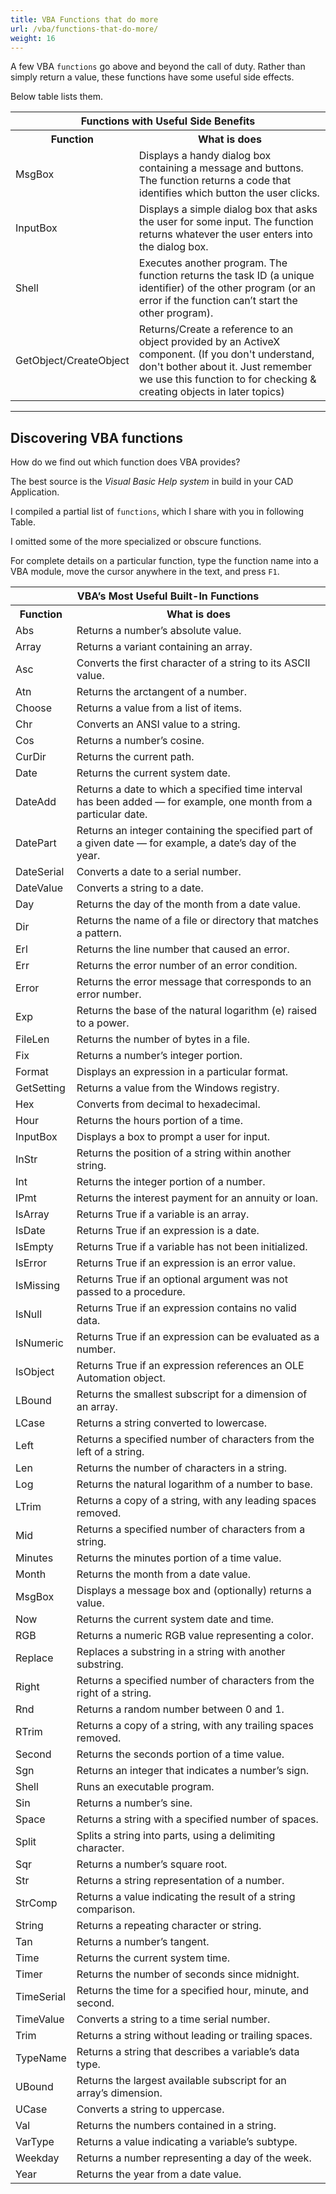 ```yaml
---
title: VBA Functions that do more
url: /vba/functions-that-do-more/
weight: 16
---
```


A few VBA `functions` go above and beyond the call of duty. Rather than simply return a value, these functions have some useful side effects. 

Below table lists them.

<table class="w3-table-all w3-mobile w3-card-4">
    <tr>
        <th class="w3-center" colspan="2">Functions with Useful Side Benefits</th>
    </tr>
    <tr>
        <th>Function</th>
        <th>What is does</th>
    </tr>
    <tr>
        <td>MsgBox</td>
        <td>
            Displays a handy dialog box containing a message and buttons. 
            The function returns a code that identifies which button the user clicks.
        </td>
    </tr>
    <tr>
        <td>InputBox</td>
        <td>
            Displays a simple dialog box that asks the user for some input. 
            The function returns whatever the user enters into the dialog box.
        </td>
    </tr>
    <tr>
        <td>Shell</td>
        <td>
            Executes another program. The function returns the task ID (a unique identifier) 
            of the other program (or an error if the function can’t start the other program).
        </td>
    </tr>
    <tr>
        <td>GetObject/CreateObject</td>
        <td>
            Returns/Create a reference to an object provided by an ActiveX component. 
            (If you don't understand, don't bother about it. Just remember we use this 
            function to for checking &#38; creating objects in later topics)
        </td>
    </tr>
</table>

---

## Discovering VBA functions

How do we find out which function does VBA provides? 

The best source is the *Visual Basic Help system* in build in your CAD Application. 

I compiled a partial list of `functions`, which I share with you in following Table. 

I omitted some of the more specialized or obscure functions. 

For complete details on a particular function, type the function name into a VBA module, move the cursor anywhere in the text, and press `F1`. 

<table class="w3-table-all w3-mobile w3-card-4">
    <tr>
        <th class="w3-center" colspan="2">VBA’s Most Useful Built-In Functions</th>
    </tr>
    <tr>
        <th>Function</th>
        <th>What is does</th>
    </tr>
    <tr>
        <td>Abs</td>
        <td>Returns a number’s absolute value.</td>
    </tr>
    <tr>
        <td>Array</td>
        <td>Returns a variant containing an array.</td>
    </tr>
    <tr>
        <td>Asc</td>
        <td>Converts the first character of a string to its ASCII value.</td>
    </tr>
    <tr>
        <td>Atn</td>
        <td>Returns the arctangent of a number.</td>
    </tr>
    <tr>
        <td>Choose</td>
        <td>Returns a value from a list of items.</td>
    </tr>
    <tr>
        <td>Chr</td>
        <td>Converts an ANSI value to a string.</td>
    </tr>
    <tr>
        <td>Cos</td>
        <td>Returns a number’s cosine.</td>
    </tr>
    <tr>
        <td>CurDir</td>
        <td>Returns the current path.</td>
    </tr>
    <tr>
        <td>Date</td>
        <td>Returns the current system date.</td>
    </tr>
    <tr>
        <td>DateAdd</td>
        <td>Returns a date to which a specified time interval has been added — for example, one month from a particular date.</td>
    </tr>
    <tr>
        <td>DatePart</td>
        <td>Returns an integer containing the specified part of a given date — for example, a date’s day of the year.</td>
    </tr>
    <tr>
        <td>DateSerial</td>
        <td>Converts a date to a serial number.</td>
    </tr>
    <tr>
        <td>DateValue</td>
        <td>Converts a string to a date.</td>
    </tr>
    <tr>
        <td>Day</td>
        <td>Returns the day of the month from a date value.</td>
    </tr>
    <tr>
        <td>Dir</td>
        <td>Returns the name of a file or directory that matches a pattern.</td>
    </tr>
    <tr>
        <td>Erl</td>
        <td>Returns the line number that caused an error.</td>
    </tr>
    <tr>
        <td>Err</td>
        <td>Returns the error number of an error condition.</td>
    </tr>
    <tr>
        <td>Error</td>
        <td>Returns the error message that corresponds to an error number.</td>
    </tr>
    <tr>
        <td>Exp</td>
        <td>Returns the base of the natural logarithm (e) raised to a power.</td>
    </tr>
    <tr>
        <td>FileLen</td>
        <td>Returns the number of bytes in a file.</td>
    </tr>
    <tr>
        <td>Fix</td>
        <td>Returns a number’s integer portion.</td>
    </tr>
    <tr>
        <td>Format</td>
        <td>Displays an expression in a particular format.</td>
    </tr>
    <tr>
        <td>GetSetting</td>
        <td>Returns a value from the Windows registry.</td>
    </tr>
    <tr>
        <td>Hex</td>
        <td>Converts from decimal to hexadecimal.</td>
    </tr>
    <tr>
        <td>Hour</td>
        <td>Returns the hours portion of a time.</td>
    </tr>
    <tr>
        <td>InputBox</td>
        <td>Displays a box to prompt a user for input.</td>
    </tr>
    <tr>
        <td>InStr</td>
        <td>Returns the position of a string within another string.</td>
    </tr>
    <tr>
        <td>Int</td>
        <td>Returns the integer portion of a number.</td>
    </tr>
    <tr>
        <td>IPmt</td>
        <td>Returns the interest payment for an annuity or loan.</td>
    </tr>
    <tr>
        <td>IsArray</td>
        <td>Returns True if a variable is an array.</td>
    </tr>
    <tr>
        <td>IsDate</td>
        <td>Returns True if an expression is a date.</td>
    </tr>
    <tr>
        <td>IsEmpty</td>
        <td>Returns True if a variable has not been initialized.</td>
    </tr>
    <tr>
        <td>IsError</td>
        <td>Returns True if an expression is an error value.</td>
    </tr>
    <tr>
        <td>IsMissing</td>
        <td>Returns True if an optional argument was not passed to a procedure.</td>
    </tr>
    <tr>
        <td>IsNull</td>
        <td>Returns True if an expression contains no valid data.</td>
    </tr>
    <tr>
        <td>IsNumeric</td>
        <td>Returns True if an expression can be evaluated as a number.</td>
    </tr>
    <tr>
        <td>IsObject</td>
        <td>Returns True if an expression references an OLE Automation object.</td>
    </tr>
    <tr>
        <td>LBound</td>
        <td>Returns the smallest subscript for a dimension of an array.</td>
    </tr>
    <tr>
        <td>LCase</td>
        <td>Returns a string converted to lowercase.</td>
    </tr>
    <tr>
        <td>Left</td>
        <td>Returns a specified number of characters from the left of a string.</td>
    </tr>
    <tr>
        <td>Len</td>
        <td>Returns the number of characters in a string.</td>
    </tr>
    <tr>
        <td>Log</td>
        <td>Returns the natural logarithm of a number to base.</td>
    </tr>
    <tr>
        <td>LTrim</td>
        <td>Returns a copy of a string, with any leading spaces removed.</td>
    </tr>
    <tr>
        <td>Mid</td>
        <td>Returns a specified number of characters from a string.</td>
    </tr>
    <tr>
        <td>Minutes</td>
        <td>Returns the minutes portion of a time value.</td>
    </tr>
    <tr>
        <td>Month</td>
        <td>Returns the month from a date value.</td>
    </tr>
    <tr>
        <td>MsgBox</td>
        <td>Displays a message box and (optionally) returns a value.</td>
    </tr>
    <tr>
        <td>Now</td>
        <td>Returns the current system date and time.</td>
    </tr>
    <tr>
        <td>RGB</td>
        <td>Returns a numeric RGB value representing a color.</td>
    </tr>
    <tr>
        <td>Replace</td>
        <td>Replaces a substring in a string with another substring.</td>
    </tr>
    <tr>
        <td>Right</td>
        <td>Returns a specified number of characters from the right of a string.</td>
    </tr>
    <tr>
        <td>Rnd</td>
        <td>Returns a random number between 0 and 1.</td>
    </tr>
    <tr>
        <td>RTrim</td>
        <td>Returns a copy of a string, with any trailing spaces removed.</td>
    </tr>
    <tr>
        <td>Second</td>
        <td>Returns the seconds portion of a time value.</td>
    </tr>
    <tr>
        <td>Sgn</td>
        <td>Returns an integer that indicates a number’s sign.</td>
    </tr>
    <tr>
        <td>Shell</td>
        <td>Runs an executable program.</td>
    </tr>
    <tr>
        <td>Sin</td>
        <td>Returns a number’s sine.</td>
    </tr>
    <tr>
        <td>Space</td>
        <td>Returns a string with a specified number of spaces.</td>
    </tr>
    <tr>
        <td>Split</td>
        <td>Splits a string into parts, using a delimiting character.</td>
    </tr>
    <tr>
        <td>Sqr</td>
        <td>Returns a number’s square root.</td>
    </tr>
    <tr>
        <td>Str</td>
        <td>Returns a string representation of a number.</td>
    </tr>
    <tr>
        <td>StrComp</td>
        <td>Returns a value indicating the result of a string comparison.</td>
    </tr>
    <tr>
        <td>String</td>
        <td>Returns a repeating character or string.</td>
    </tr>
    <tr>
        <td>Tan</td>
        <td>Returns a number’s tangent.</td>
    </tr>
    <tr>
        <td>Time</td>
        <td>Returns the current system time.</td>
    </tr>
    <tr>
        <td>Timer</td>
        <td>Returns the number of seconds since midnight.</td>
    </tr>
    <tr>
        <td>TimeSerial</td>
        <td>Returns the time for a specified hour, minute, and second.</td>
    </tr>
    <tr>
        <td>TimeValue</td>
        <td>Converts a string to a time serial number.</td>
    </tr>
    <tr>
        <td>Trim</td>
        <td>Returns a string without leading or trailing spaces.</td>
    </tr>
    <tr>
        <td>TypeName</td>
        <td>Returns a string that describes a variable’s data type.</td>
    </tr>
    <tr>
        <td>UBound</td>
        <td>Returns the largest available subscript for an array’s dimension.</td>
    </tr>
    <tr>
        <td>UCase</td>
        <td>Converts a string to uppercase.</td>
    </tr>
    <tr>
        <td>Val</td>
        <td>Returns the numbers contained in a string.</td>
    </tr>
    <tr>
        <td>VarType</td>
        <td>Returns a value indicating a variable’s subtype.</td>
    </tr>
    <tr>
        <td>Weekday</td>
        <td>Returns a number representing a day of the week.</td>
    </tr>
    <tr>
        <td>Year</td>
        <td>Returns the year from a date value.</td>
    </tr>
</table>
